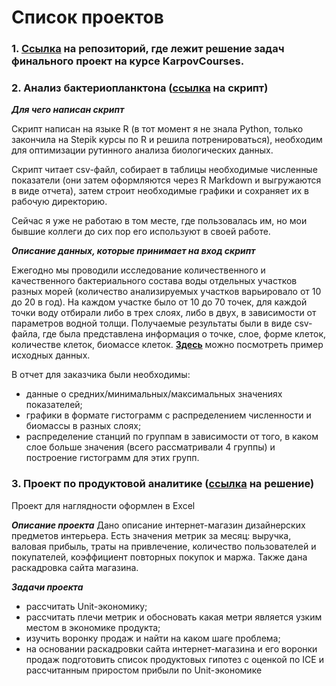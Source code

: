 # Список проектов

### 1. <a href="https://github.com/IanaSerezhkina/KarpovCourses" target="_blank"><b>Cсылка</b></a> на репозиторий, где лежит решение задач финального проект на курсе KarpovCourses.

### 2. Анализ бактериопланктона (<a href="https://github.com/IanaSerezhkina/educational_project/blob/master/Bacterioplankton.R" target="_blank"><b>ссылка</b></a> на скрипт)
***Для чего написан скрипт***

Скрипт написан на языке R (в тот момент я не знала Python, только закончила на Stepik курсы по R и решила потренироваться), необходим для оптимизации рутинного анализа биологических данных. 

Скрипт читает csv-файл, собирает в таблицы необходимые численные показатели (они затем оформляются через R Markdown и выгружаются в виде отчета), затем строит необходимые графики и сохраняет их в рабочую директорию. 

Сейчас я уже не работаю в том месте, где пользовалась им, но мои бывшие коллеги до сих пор его используют в своей работе.

***Описание данных, которые принимает на вход скрипт***

Ежегодно мы проводили исследование количественного и качественного бактериального состава воды отдельных участков разных морей (количество анализируемых участков варьировало от 10 до 20 в год). На каждом участке было от 10 до 70 точек, для каждой точки воду отбирали либо в трех слоях, либо в двух, в зависимости от параметров водной толщи. Получаемые результаты были в виде csv-файла, где была представлена информация о точке, слое, форме клеток, количестве клеток, биомассе клеток. 
<a href="https://github.com/IanaSerezhkina/educational_project/blob/master/%D0%9F%D1%80%D0%B8%D0%BC%D0%B5%D1%80.csv" target="_blank"><b>Здесь</b></a> можно посмотреть пример исходных данных.

В отчет для заказчика были необходимы:

- данные о средних/минимальных/максимальных значениях показателей;
- графики в формате гистограмм с распределением численности и биомассы в разных слоях;
- распределение станций по группам в зависимости от того, в каком слое больше значения (всего рассматривали 4 группы) и построение гистограмм для этих групп.

### 3. Проект по продуктовой аналитике (<a href="https://github.com/IanaSerezhkina/educational_project/blob/master/%D0%9F%D1%80%D0%BE%D0%B5%D0%BA%D1%82%20%D0%BF%D1%80%D0%BE%D0%B4%D1%83%D0%BA%D1%82%D0%BE%D0%B2%D0%B0%D1%8F%20%D0%B0%D0%BD%D0%B0%D0%BB%D0%B8%D1%82%D0%B8%D0%BA%D0%B0.xlsx" target="_blank"><b>ссылка</b></a> на решение) 

Проект для наглядности оформлен в Excel

***Описание проекта***
Дано описание интернет-магазин дизайнерских предметов интерьера. Есть значения метрик за месяц: выручка, валовая прибыль, траты на привлечение, количество пользователей и покупателей, коэффициент повторных покупок и маржа. Также дана раскадровка сайта магазина. 

***Задачи проекта***
 - рассчитать Unit-экономику;
 - рассчитать плечи метрик и обосновать какая метри является узким местом в экономике продукта;
 - изучить воронку продаж и найти на каком шаге проблема;
 - на основании раскадровки сайта интернет-магазина и его воронки продаж подготовить список продуктовых гипотез с оценкой по ICE и рассчитанным приростом прибыли по Unit-экономике
 

